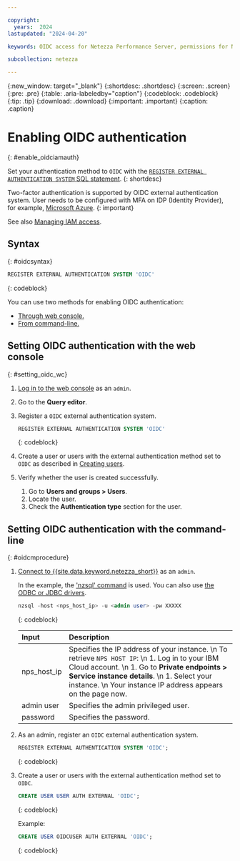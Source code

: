 ```yaml
---

copyright:
  years:  2024
lastupdated: "2024-04-20"

keywords: OIDC access for Netezza Performance Server, permissions for Netezza Performance Server, identity and access management for Netezza Performance Server, roles for Netezza Performance Server, actions for Netezza Performance Server, assigning access for Netezza Performance Server

subcollection: netezza

---
```


{:new_window: target="_blank"}
{:shortdesc: .shortdesc}
{:screen: .screen}
{:pre: .pre}
{:table: .aria-labeledby="caption"}
{:codeblock: .codeblock}
{:tip: .tip}
{:download: .download}
{:important: .important}
{:caption: .caption}

# Enabling OIDC authentication
{: #enable_oidciamauth}

Set your authentication method to `OIDC` with the [`REGISTER EXTERNAL AUTHENTICATION SYSTEM` SQL statement](https://www.ibm.com/docs/en/netezza?topic=reference-register-external-authentication-system).
{: shortdesc}

Two-factor authentication is supported by OIDC external authentication system. User needs to be configured with MFA on IDP (Identity Provider), for example, [Microsoft Azure](https://learn.microsoft.com/en-us/azure/app-service/configure-authentication-provider-openid-connect).
{: important}

See also [Managing IAM access](/docs/netezza?topic=netezza-iam-docs).

## Syntax
{: #oidcsyntax}

```sql
REGISTER EXTERNAL AUTHENTICATION SYSTEM 'OIDC'
```
{: codeblock}

You can use two methods for enabling OIDC authentication:
- [Through web console.](/docs/netezza?topic=netezza-oidciamauth#setting_oidc_wc)
- [From command-line.](/docs/netezza?topic=netezza-oidciamauth#oidcmprocedure)

## Setting OIDC authentication with the web console
{: #setting_oidc_wc}

1. [Log in to the web console](/docs/netezza?topic=netezza-getstarted-console) as an `admin`.
1. Go to the **Query editor**.
1. Register a `OIDC` external authentication system.

    ```sql
    REGISTER EXTERNAL AUTHENTICATION SYSTEM 'OIDC'
    ```
    {: codeblock}

1. Create a user or users with the external authentication method set to `OIDC` as described in [Creating users](/docs/netezza?topic=netezza-users-groups#create-users).
1. Verify whether the user is created successfully.

   1. Go to **Users and groups > Users**.
   1. Locate the user.
   1. Check the **Authentication type** section for the user.

## Setting OIDC authentication with the command-line
{: #oidcmprocedure}

1. [Connect to {{site.data.keyword.netezza_short}}](/docs/netezza?topic=netezza-connecting-overview) as an `admin`.

   In the example, the ['nzsql' command](https://www.ibm.com/docs/en/netezza?topic=anpssbun-log-2) is used. You can also use [the ODBC or JDBC drivers](https://www.ibm.com/docs/en/netezza?topic=dls-overview-odbc-jdbc-ole-db-net-go-driver-3).

    ```sql
    nzsql -host <nps_host_ip> -u <admin user> -pw XXXXX
    ```
    {: codeblock}

   | Input          | Description |
   | :-----------   | :---------- |
   | nps_host_ip    | Specifies the IP address of your instance.  \n To retrieve `NPS HOST IP`:  \n 1. Log in to your IBM Cloud account. \n 1. Go to **Private endpoints > Service instance details**. \n 1. Select your instance.  \n Your instance IP address appears on the page now.|
   | admin user     | Specifies the admin privileged user. |
   | password       | Specifies the password. |

1. As an admin, register an `OIDC` external authentication system.

    ```sql
    REGISTER EXTERNAL AUTHENTICATION SYSTEM 'OIDC';
    ```
    {: codeblock}

1. Create a user or users with the external authentication method set to `OIDC`.

    ```sql
    CREATE USER USER AUTH EXTERNAL 'OIDC';
    ```
    {: codeblock}

    Example:

    ```sql
    CREATE USER OIDCUSER AUTH EXTERNAL 'OIDC';
    ```
    {: codeblock}
